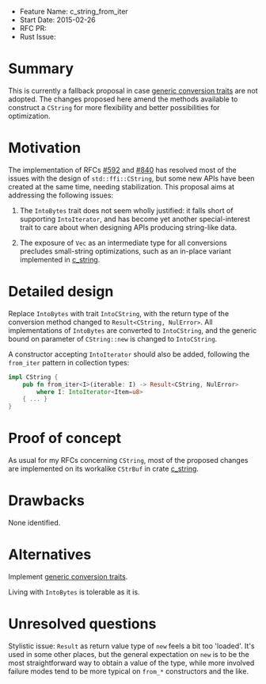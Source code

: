 - Feature Name: c_string_from_iter
- Start Date: 2015-02-26
- RFC PR:
- Rust Issue:

# Summary

This is currently a fallback proposal in case
[generic conversion traits](https://github.com/rust-lang/rfcs/pull/529)
are not adopted. The changes proposed here amend the methods available to
construct a `CString` for more flexibility and better possibilities for
optimization.

# Motivation

The implementation of RFCs [#592][rfc 592] and [#840][rfc 840] has resolved
most of the issues with the design of `std::ffi::CString`, but some new APIs
have been created at the same time, needing stabilization. This proposal
aims at addressing the following issues:

1. The `IntoBytes` trait does not seem wholly justified: it falls short of
   supporting `IntoIterator`, and has become yet another special-interest trait
   to care about when designing APIs producing string-like data. 

2. The exposure of `Vec` as an intermediate type for all conversions
   precludes small-string optimizations, such as an in-place variant
   implemented in [c_string](https://github.com/mzabaluev/rust-c-str).

[rfc 592]: https://github.com/rust-lang/rfcs/pull/592
[rfc 840]: https://github.com/rust-lang/rfcs/pull/840

# Detailed design

Replace `IntoBytes` with trait `IntoCString`, with the return type
of the conversion method changed to `Result<CString, NulError>`.
All implementations of `IntoBytes` are converted to `IntoCString`,
and the generic bound on parameter of `CString::new` is changed to
`IntoCString`.

A constructor accepting `IntoIterator` should also be added,
following the `from_iter` pattern in collection types:

```rust
impl CString {
    pub fn from_iter<I>(iterable: I) -> Result<CString, NulError>
        where I: IntoIterator<Item=u8>
    { ... }
}
```

# Proof of concept

As usual for my RFCs concerning `CString`, most of the proposed changes are
implemented on its workalike `CStrBuf` in crate
[c_string](https://github.com/mzabaluev/rust-c-str).

# Drawbacks

None identified.

# Alternatives

Implement [generic conversion traits](https://github.com/rust-lang/rfcs/pull/529).

Living with `IntoBytes` is tolerable as it is.

# Unresolved questions

Stylistic issue: `Result` as return value type of `new` feels a bit too
'loaded'. It's used in some other places, but the general expectation on `new`
is to be the most straightforward way to obtain a value of the type, while more
involved failure modes tend to be more typical on `from_*` constructors
and the like.
